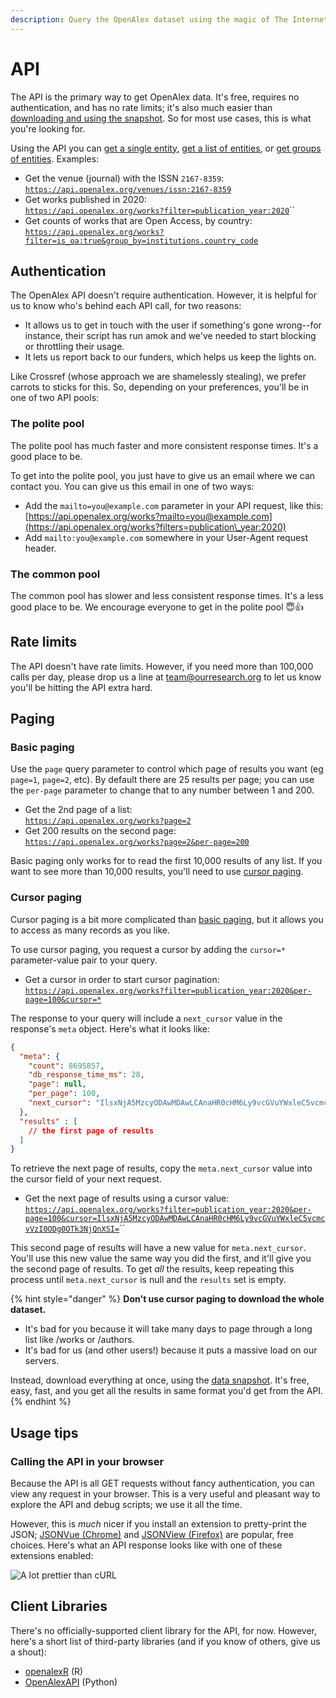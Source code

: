 ```yaml
---
description: Query the OpenAlex dataset using the magic of The Internet
---
```


# API

The API is the primary way to get OpenAlex data. It's free, requires no authentication, and has no rate limits; it's also much  easier than [downloading and using the snapshot](../download-snapshot/). So for most use cases, this is what you're looking for.&#x20;

Using the API you can [get a single entity](get-single-entities.md), [get a list of entities](get-lists-of-entities/), or [get groups of entities](get-groups-of-entities.md).  Examples:

* Get the venue (journal) with the ISSN `2167-8359`:\
  [`https://api.openalex.org/venues/issn:2167-8359`](https://api.openalex.org/venues/issn:2167-8359)
* Get works published in 2020:\
  [`https://api.openalex.org/works?filter=publication_year:2020`](https://api.openalex.org/works?filter=publication\_year:2020)``
* Get counts of works that are Open Access, by country: \
  [`https://api.openalex.org/works?filter=is_oa:true&group_by=institutions.country_code`](https://api.openalex.org/works?filter=is\_oa:true\&group\_by=institutions.country\_code)

## Authentication

The OpenAlex API doesn't require authentication. However, it is helpful for us to know who's behind each API call, for two reasons:

* It allows us to get in touch with the user if something's gone wrong--for instance, their script has run amok and we've needed to start blocking or throttling their usage.
* It lets us report back to our funders, which helps us keep the lights on.

Like Crossref (whose approach we are shamelessly stealing), we prefer carrots to sticks for this. So, depending on your preferences, you'll be in one of two API pools:

### The polite pool

The polite pool has much faster and more consistent response times. It's a good place to be.&#x20;

To get into the polite pool, you just have to give us an email where we can contact you. You can give us this email in one of two ways:

* Add the `mailto=you@example.com` parameter in your API request, like this: [https://api.openalex.org/works?mailto=you@example.com](https://api.openalex.org/works?filters=publication\_year:2020)
* Add `mailto:you@example.com` somewhere in your User-Agent request header.

### The common pool

The common pool has slower and less consistent response times. It's a less good place to be. We encourage everyone to get in the polite pool :innocent::thumbsup:

## Rate limits

The API doesn't have rate limits. However, if you need more than 100,000 calls per day, please drop us a line at team@ourresearch.org to let us know you'll be hitting the API extra hard.

## Paging

### Basic paging

Use the `page` query parameter to control which page of results you want (eg `page=1`, `page=2`, etc). By default there are 25 results per page; you can use the `per-page` parameter to change that to any number between 1 and 200.

* Get the 2nd page of a list:\
  [`https://api.openalex.org/works?page=2`](https://api.openalex.org/works?page=2)
* Get 200 results on the second page:\
  [`https://api.openalex.org/works?page=2&per-page=200`](https://api.openalex.org/works?page=2\&per-page=200)

Basic paging only works for to read the first 10,000 results of any list. If you want to see more than 10,000 results, you'll need to use [cursor paging](./#cursor-paging).

### Cursor paging

Cursor paging is a bit more complicated than [basic paging](./#basic-paging), but it allows you to access as many records as you like.&#x20;

To use cursor paging, you request a cursor by adding the `cursor=*` parameter-value pair to your query.

* Get a cursor in order to start cursor pagination:\
  [`https://api.openalex.org/works?filter=publication_year:2020&per-page=100&cursor=*`](https://api.openalex.org/works?filter=publication\_year:2020\&per-page=100\&cursor=\*)

The response to your query will include a `next_cursor` value in the response's `meta` object. Here's what it looks like:&#x20;

```json
{
  "meta": {
    "count": 8695857,
    "db_response_time_ms": 28,
    "page": null,
    "per_page": 100,
    "next_cursor": "IlsxNjA5MzcyODAwMDAwLCAnaHR0cHM6Ly9vcGVuYWxleC5vcmcvVzI0ODg0OTk3NjQnXSI="
  },
  "results" : [
    // the first page of results
  ]
}
```

To retrieve the next page of results, copy the `meta.next_cursor` value into the cursor field of your next request.

* Get the next page of results using a cursor value: \
  [`https://api.openalex.org/works?filter=publication_year:2020&per-page=100&cursor=IlsxNjA5MzcyODAwMDAwLCAnaHR0cHM6Ly9vcGVuYWxleC5vcmcvVzI0ODg0OTk3NjQnXSI=`](https://api.openalex.org/works?filter=publication\_year:2020\&per-page=100\&cursor=IlsxNjA5MzcyODAwMDAwLCAnaHR0cHM6Ly9vcGVuYWxleC5vcmcvVzI0ODg0OTk3NjQnXSI=)``

This second page of results will have a new value for `meta.next_cursor`. You'll use this new value the same way you did the first, and it'll give you the second page of results. To get _all_ the results, keep repeating this process until `meta.next_cursor` is null and the `results` set is empty.

{% hint style="danger" %}
**Don't use cursor paging to download the whole dataset.**

* It's bad for you because it will take many days to page through a long list like /works or /authors.
* It's bad for us (and other users!) because it puts a massive load on our servers.

Instead, download everything at once, using the [data snapshot](../download-snapshot/). It's free, easy, fast, and you get all the results in same format you'd get from the API.
{% endhint %}

## Usage tips

### Calling the API in your browser

Because the API is all GET requests without fancy authentication, you can view any request in your browser. This is a very useful and pleasant way to explore the API and debug scripts; we use it all the time.&#x20;

However, this is _much_ nicer if you install an extension to pretty-print the JSON; [JSONVue (Chrome)](https://chrome.google.com/webstore/detail/jsonvue/chklaanhfefbnpoihckbnefhakgolnmc) and [JSONView (Firefox)](https://addons.mozilla.org/en-US/firefox/addon/jsonview) are popular, free choices. Here's what an API response looks like with one of these extensions enabled:

![A lot prettier than cURL](https://i.imgur.com/E7mNLph.png)

## Client Libraries&#x20;

There's no officially-supported client library for the API, for now. However, here's a short list of third-party libraries (and if you know of others, give us a shout):

* [openalexR](https://github.com/massimoaria/openalexR) (R)
* [OpenAlexAPI](https://pypi.org/project/openalexapi/) (Python)

